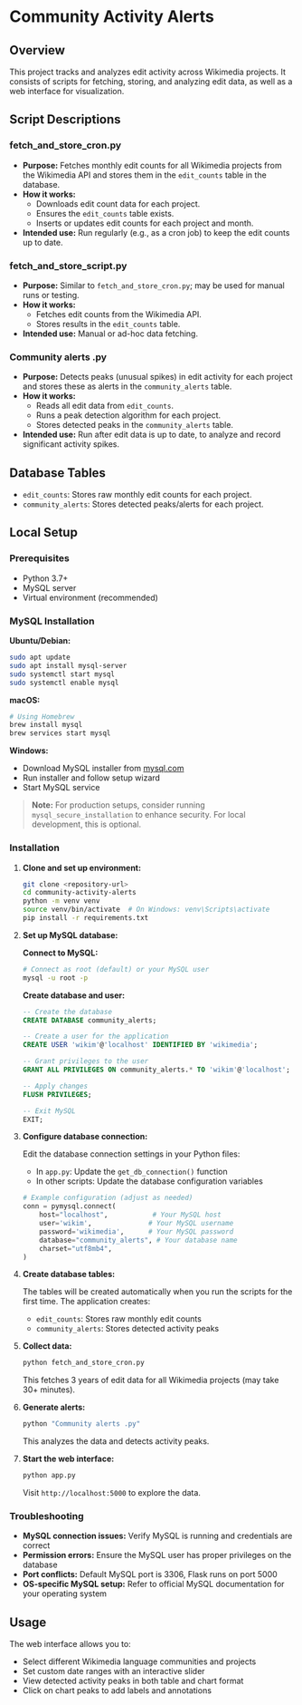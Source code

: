# Community Activity Alerts

## Overview

This project tracks and analyzes edit activity across Wikimedia projects. It consists of scripts for fetching, storing, and analyzing edit data, as well as a web interface for visualization.

## Script Descriptions

### fetch_and_store_cron.py

- **Purpose:** Fetches monthly edit counts for all Wikimedia projects from the Wikimedia API and stores them in the `edit_counts` table in the database.
- **How it works:**
  - Downloads edit count data for each project.
  - Ensures the `edit_counts` table exists.
  - Inserts or updates edit counts for each project and month.
- **Intended use:** Run regularly (e.g., as a cron job) to keep the edit counts up to date.

### fetch_and_store_script.py

- **Purpose:** Similar to `fetch_and_store_cron.py`; may be used for manual runs or testing.
- **How it works:**
  - Fetches edit counts from the Wikimedia API.
  - Stores results in the `edit_counts` table.
- **Intended use:** Manual or ad-hoc data fetching.

### Community alerts .py

- **Purpose:** Detects peaks (unusual spikes) in edit activity for each project and stores these as alerts in the `community_alerts` table.
- **How it works:**
  - Reads all edit data from `edit_counts`.
  - Runs a peak detection algorithm for each project.
  - Stores detected peaks in the `community_alerts` table.
- **Intended use:** Run after edit data is up to date, to analyze and record significant activity spikes.

## Database Tables

- `edit_counts`: Stores raw monthly edit counts for each project.
- `community_alerts`: Stores detected peaks/alerts for each project.

## Local Setup

### Prerequisites
- Python 3.7+
- MySQL server
- Virtual environment (recommended)

### MySQL Installation

**Ubuntu/Debian:**
```bash
sudo apt update
sudo apt install mysql-server
sudo systemctl start mysql
sudo systemctl enable mysql
```

**macOS:**
```bash
# Using Homebrew
brew install mysql
brew services start mysql
```

**Windows:**
- Download MySQL installer from [mysql.com](https://dev.mysql.com/downloads/installer/)
- Run installer and follow setup wizard
- Start MySQL service 

> **Note:** For production setups, consider running `mysql_secure_installation` to enhance security. For local development, this is optional.

### Installation

1. **Clone and set up environment:**
   ```bash
   git clone <repository-url>
   cd community-activity-alerts
   python -m venv venv
   source venv/bin/activate  # On Windows: venv\Scripts\activate
   pip install -r requirements.txt
   ```

2. **Set up MySQL database:**
   
   **Connect to MySQL:**
   ```bash
   # Connect as root (default) or your MySQL user
   mysql -u root -p
   ```
   
   **Create database and user:**
   ```sql
   -- Create the database
   CREATE DATABASE community_alerts;
   
   -- Create a user for the application
   CREATE USER 'wikim'@'localhost' IDENTIFIED BY 'wikimedia';
   
   -- Grant privileges to the user
   GRANT ALL PRIVILEGES ON community_alerts.* TO 'wikim'@'localhost';
   
   -- Apply changes
   FLUSH PRIVILEGES;
   
   -- Exit MySQL
   EXIT;
   ```

3. **Configure database connection:**
   
   Edit the database connection settings in your Python files:
   - In `app.py`: Update the `get_db_connection()` function
   - In other scripts: Update the database configuration variables
   
   ```python
   # Example configuration (adjust as needed)
   conn = pymysql.connect(
       host="localhost",           # Your MySQL host
       user='wikim',              # Your MySQL username
       password='wikimedia',      # Your MySQL password
       database="community_alerts", # Your database name
       charset="utf8mb4",
   )
   ```

4. **Create database tables:**
   
   The tables will be created automatically when you run the scripts for the first time. The application creates:
   - `edit_counts`: Stores raw monthly edit counts
   - `community_alerts`: Stores detected activity peaks

5. **Collect data:**
   ```bash
   python fetch_and_store_cron.py
   ```
   This fetches 3 years of edit data for all Wikimedia projects (may take 30+ minutes).

6. **Generate alerts:**
   ```bash
   python "Community alerts .py"
   ```
   This analyzes the data and detects activity peaks.

7. **Start the web interface:**
   ```bash
   python app.py
   ```
   Visit `http://localhost:5000` to explore the data.

### Troubleshooting

- **MySQL connection issues:** Verify MySQL is running and credentials are correct
- **Permission errors:** Ensure the MySQL user has proper privileges on the database
- **Port conflicts:** Default MySQL port is 3306, Flask runs on port 5000
- **OS-specific MySQL setup:** Refer to official MySQL documentation for your operating system

## Usage

The web interface allows you to:
- Select different Wikimedia language communities and projects
- Set custom date ranges with an interactive slider
- View detected activity peaks in both table and chart format
- Click on chart peaks to add labels and annotations